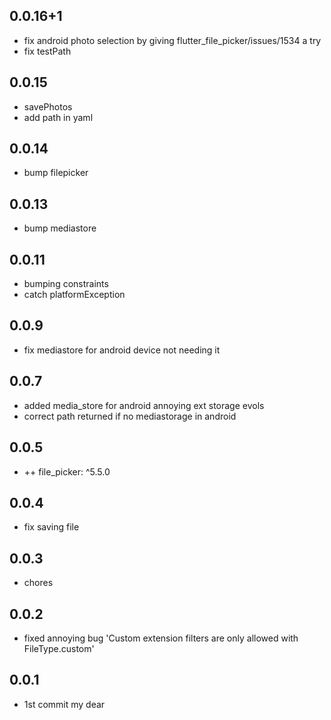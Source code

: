## 0.0.16+1

- fix android photo selection by giving flutter_file_picker/issues/1534 a try
- fix testPath

## 0.0.15

- savePhotos
- add path in yaml

## 0.0.14

- bump filepicker

## 0.0.13

- bump mediastore

## 0.0.11

- bumping constraints
- catch platformException

## 0.0.9

- fix mediastore for android device not needing it

## 0.0.7

- added media_store for android annoying ext storage evols
- correct path returned if no mediastorage in android

## 0.0.5

- ++ file_picker: ^5.5.0

## 0.0.4

- fix saving file

## 0.0.3

* chores

## 0.0.2

* fixed annoying bug 'Custom extension filters are only allowed with FileType.custom'

## 0.0.1

* 1st commit my dear
